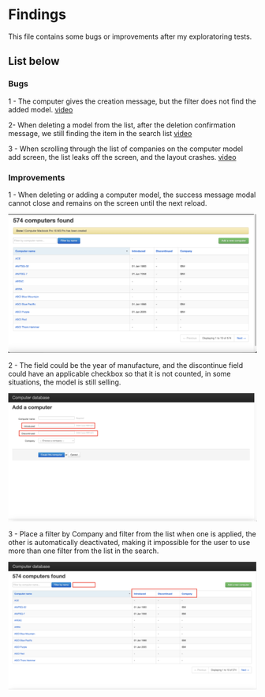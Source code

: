 
# Findings
This file contains some bugs or improvements after my exploratoring tests.

## List below


### Bugs

1 - The computer gives the creation message, but the filter does not find the added model.
[video](<filter doesnt find computer .mov>)

2- When deleting a model from the list, after the deletion confirmation message, we still finding the item in the search list
[video](<delete but we can find the computer.mov>)

3 - When scrolling through the list of companies on the computer model add screen, the list leaks off the screen, and the layout crashes.
[video](<list overlap.mov>)

### Improvements

1 - When deleting or adding a computer model, the success message modal cannot close and remains on the screen until the next reload.

![Alt text](image.png)

2 - The field could be the year of manufacture, and the discontinue field could have an applicable checkbox so that it is not counted, in some situations, the model is still selling.

![Alt text](image-1.png)

3 - Place a filter by Company and filter from the list when one is applied, the other is automatically deactivated, making it impossible for the user to use more than one filter from the list in the search.

![Alt text](image-2.png)
